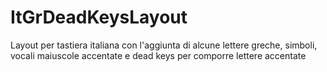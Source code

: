 # ItGrDeadKeysLayout
Layout per tastiera italiana con l'aggiunta di alcune lettere greche, simboli, vocali maiuscole accentate e dead keys per comporre lettere accentate
